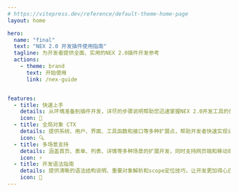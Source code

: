 ```yaml
---
# https://vitepress.dev/reference/default-theme-home-page
layout: home

hero:
  name: "final"
  text: "NEX 2.0 开发插件使用指南"
  tagline: 为开发者提供全面、实用的NEX 2.0插件开发参考
  actions:
    - theme: brand
      text: 开始使用
      link: /nex-guide


features:
  - title: 快速上手
    details: 从环境准备到插件开发，详尽的步骤说明帮助您迅速掌握NEX 2.0开发工具的使用
    icon: 🚀
  - title: 全局对象 CTX
    details: 提供系统、用户、界面、工具函数和接口等多种扩展点，帮助开发者快速实现业务功能
    icon: 🔍
  - title: 多场景支持
    details: 涵盖首页、表单、列表、详情等多种场景的扩展开发，同时支持网页端和移动端
    icon: ⚡
  - title: 开发语法指南
    details: 提供清晰的语法结构说明、重要对象解析和scope定位技巧，让开发更加得心应手
    icon: 🔧
---
```


